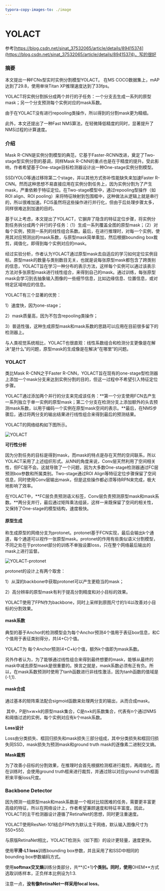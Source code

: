 ```yaml
---
typora-copy-images-to: ./image
---
```


# YOLACT

参考[https://blog.csdn.net/sinat_37532065/article/details/89415374](https://blog.csdn.net/sinat_37532065/article/details/89415374)，写的很好

### 摘要

本文提出一种FCNs型实时实例分割模型YOLACT。 在MS COCO数据集上，mAP达到了29.8，使用单块Titan XP推理速度达到了33fps。

YOLACT将实例分割拆分成两个并行的子任务：一个分支去生成一系列的原型mask；另一个分支预测每个实例对应的mask系数。

由于在YOLACT没有进行repooling类操作，所以得到的分割mask更为精细。

此外，本文还提出了一种Fast NMS算法，在轻微降低精度的同时，显著提升了NMS过程的计算速度。

### 介绍

Mask R-CNN是实例分割模型的典范，它基于Faster-RCNN改进，奠定了Two-stage型实例分割的基调，同样Mask R-CNN的重点也是在于精度的提升。受此影响，作者希望基于One-stage目标检测器设计出一种One-stage实例分割模型。

SSD/YOLO等通过移除第二个stage，并以其他方式弥补性能缺失来加速Faster R-CNN。然而这种思想不易直接应用在实例分割任务上，因为实例分割为了产生mask，严重依赖于特征定位。在Two-stage模型中，通过repooling型操作（如ROI align、ROI pooling）来将特征映射到包围框中，这种做法从逻辑上就是串行的，所以很难加速。FCIS虽然将这些操作进行并行化，但由于后处理步骤太多，同样很难达到加速的目的。

基于以上考虑，本文提出了YOLACT，它摒弃了隐含的特征定位步骤，将实例分割任务拆分成两个并行的子任务：（1）生成一系列覆盖全图的原型mask；（2）对每个实例，预测一系列的线性组合系数。最后，在进行推理时，对每一个实例，使用其对应预测出的mask系数，与原型mask简单乘加，然后根据bounding box裁剪，阈值化，即得到每个实例对应的mask。

经过实验分析，作者认为YOLACT通过原型mask去自适应的学习如何定位实例目标。原型mask的数量与类别数目无关，也就是说每张原型mask都包含了跨类别的信息，YOLACT旨在学习一种分布的表示方法，这样每个实例可以通过该表示方法对多张原型mask进行线性组合，来得到自己的mask。通过训练，每张原型mask会学习到去抽象输入图像的一些细节信息，比如边缘信息、位置信息，或对特定区域响应的信息。

YOLACT有三个显著的优势：

1）速度快，因为one-stage；

2）mask质量高，因为不包含repooling类操作；

3）普适性强，这种生成原型mask和mask系数的思路可以应用在目前很多留下的检测器上。

与人类视觉系统相比，YOLACT也很直观：线性系数组合和检测分支更像是在解决“是什么”的问题，原型mask的生成像是在解决“在哪里”的问题。

### YOLACT

类比Mask R-CNN之于Faster R-CNN，YOLACT旨在现有的one-stage型检测器上添加一个mask分支来达到实例分割的目的，但这一过程中不希望引入特征定位步骤。

YOLACT通过添加两个并行的分支来完成该任务：**第一个分支使用FCN去产生一系列独立于单一实例的原型mask；第二个分支在检测分支上添加额外的头去预测mask系数，以用于编码一个实例在原型mask空间的表示。**最后，在NMS步骤后，通过将两分支的输出结果进行线性组合来得到最后的预测结果。

YOLACT的网络结构如下图所示。

![YOLACT](/Users/ruoningsong/Downloads/YOLACT.png)

**可行性分析**

因为分割任务的目标是得到mask，而mask的特点是存在天然的空间联系，所以YOLACT采用了上述组织形式。从NN的角度来说，Conv层天然利用了空间相关性，但FC层不会。这就导致了一个问题，因为大多数One-stage检测器通过FC层预测box参数和所属类别。Two-stage通过ROI Align等特征定位步骤保留了空间信息，同时使用Conv层输出mask，但是这些操作都必须等待RPN来完成，极大地影响了效率。

在YOLACT中，**FC层负责预测语义标签，Conv层负责预测原型mask和mask系数。**两分支并行，最后通过矩阵乘法组装，这样一来既保留了空间的相关性，又保持了One-stage的模型结构，速度极快。 

#### 原型生成

称生成原型的网络分支为protonet。protonet基于FCN实现，最后会输出k个通道，每个通道可以视作一张原型mask。protonet的作用有些类似语义分割模型，不同之处在于protonet部分的训练不单独设置loss，只在整个网络最后输出的mask上进行监督。

![YOLACT-protonet](/Users/ruoningsong/Downloads/YOLACT-protonet.png)

protonet的设计上有两个取舍：

1）从深的backbone中获取protonet可以产生更稳当的mask；

2）高分辨率的原型mask有利于提高分割精度和对小目标的效果。

YOLACT使用了FPN作为backbone，同时上采样到原图尺寸的1/4以改善对小目标的分割效果。

#### mask系数

典型的基于Anchor的检测模型会为每个Anchor预测4个值用于表征box信息，和C个值用于表征类别得分，共(4+C)个值。

YOLACT为 每个Anchor预测(4+C+k)个值，额外k个值即为mask系数。

另外作者认为，为了能够通过线性组合来得到最终想要的mask，能够从最终的mask中减去原型mask是很重要的。换言之就是，mask系数必须有正有负。所以，在mask系数预测时使用了tanh函数进行非线性激活，因为tanh函数的值域是(-1,1).

#### mask合成

通过基本的矩阵乘法配合sigmoid函数来处理两分支的输出，从而合成mask。



 其中，P是h×w×k的原型mask集合，C是n×k的系数集合，代表有n个通过NMS和阈值过滤的实例，每个实例对应有k个mask系数。

**Loss设计**

Loss由分类损失、框回归损失和mask损失三部分组成，其中分类损失和框回归损失同SSD，mask损失为预测mask和ground truth mask的逐像素二进制交叉熵。

**Mask裁剪**

为了改善小目标的分割效果，在推理时会首先根据检测框进行裁剪，再阈值化。而在训练时，会使用ground truth框来进行裁剪，并通过除以对应ground truth框面积来平衡loss尺度。

### Backbone Detector

因为预测一组原型mask和mask系数是一个相对比较困难的任务，需要更丰富更高级的特征，所以在网络设计上，作者希望兼顾速度和特征丰富度。因此，YOLACT的主干检测器设计遵循了RetinaNet的思想，同时更注重速度。

YOLACT使用ResNet-101结合FPN作为默认主干网络，默认输入图像尺寸为550×550.

与原版RetinaNet相比，YOLACT检测头（如下图）的设计更轻量，速度更快。

使用**平滑-L1 loss**训练bounding box参数，并且采用了和SSD中相同的bounding box参数编码方式。

使用**softmax交叉熵**训练分类部分，共**(C+1)**个类别。同时，使用**OHEM**方式选取训练样本，正负样本比例设为1:3.

注意一点，**没有像RetinaNet一样采用focal loss**。
